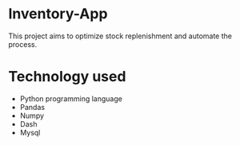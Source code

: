 # Inventory-App
This project aims to optimize stock replenishment and automate the process.

# Technology used
* Python programming language
* Pandas
* Numpy
* Dash
* Mysql
